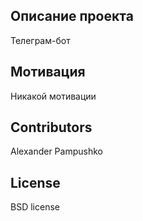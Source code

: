 ## Описание проекта
 
Телеграм-бот
 
## Мотивация
 
Никакой мотивации
 
## Contributors
 
Alexander Pampushko
 
## License
 
BSD license
